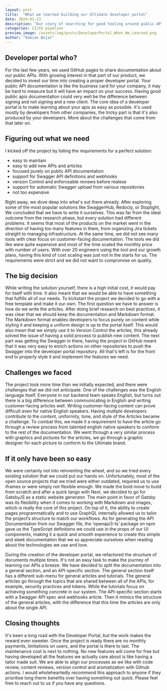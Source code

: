```yaml
---
layout: post
title:  "What we learned building our Ultimate developer portal"
date: 2024-01-23
description: "Our story of searching for good tooling around public APIs documentation, and deciding to write it ourselves."
categories: CI/CD pipeline
preview_image: /assets/img/posts/DeveloperPortal_What_We_Learned.png
author: "Damian Bojar"
---
```


## Developer portal who?

For the last few years, we used GitHub pages to share documentation about our public APIs. With growing interest in that part of our product, we decided to invest our time into creating a proper developer portal. Your public API documentation is like the business card for your company, it may be hard to measure but it will have an impact on your success. Having good public apis documentation could very well be the difference between signing and not signing and a new client. The core idea of a developer portal is to make learning about your apis as easy as possible. It's used mostly by developers from other companies, the tricky part is that it's also produced by your developers. More about the challenges that come from that later on.

## Figuring out what we need

I kicked off the project by listing the requirements for a perfect solution:
- easy to maintain
- easy to add new APIs and articles
- focused purely on public API documentation
- support for Swagger API definitions and webhooks
- version Control and enforceable reviews before realese
- support for automatic Swagger upload from various repositories
- not too expensive

Right away, we dove deep into what's out there already. After exploring some of the most popular solutions like SwaggerHub, Redocly, or Stoplight, We concluded that we have to write it ourselves. This was far from the ideal outcome from the research phase, but every solution had different problems. It seems that most of the products on the market went in the direction of having too many features in them, from organizing Jira tickets straight to managing infrastructure. At the same time, we did not see many tools with clear focus on customer-facing documentation. The tools we did like were quite expensive and most of the time scaled the monthly price with number of users. With over 20 engineers using the tool and our growth plans, having this kind of cost scaling was just not in the starts for us. The requirements were strict and we did not want to compromise on quality.


## The big decision

While writing the solution yourself, there is a high initial cost, it would pay for itself with time. It also meant that we would be able to have something that fulfills all of our needs. To kickstart the project we decided to go with a free template and make it our own. The first question we have to answer is how do we write the articles. After doing brief research on best practices, it was clear that we should keep the documentation and Markdown format. The Markdown format enables developers to focus purely on content while styling it and keeping a uniform design is up to the portal itself. This would also mean that we simply use it to Version Control the articles, this already solved the issue of having a solid process to publish new content. The next part was getting the Swagger in there, having the project in GitHub meant that it was very easy to enrich actions on other repositories to push the Swagger into the developer portal repository. All that's left is for the front end to properly style it and implement the features we need.

## Challenges we faced

The project took more time than we initially expected, and there were challenges that we did not anticipate. One of the challenges was the English language itself. Everyone in our backend team speaks English, but turns out there is a big difference between communicating in English and writing customer-facing articles well. Writing customer-facing content can prove difficult even for native English speakers. Having multiple developers contribute to the content, uniformity, tone, and style of the Articles became a challenge. To combat this, we made it a requirement to have the article go through a review process from talented english native speakers to conform to the rest of the documentation. We went through a very similar process with graphics and pictures for the articles, we go through a graphic designer for each picture to conform to the Ultimate brand.

## If it only have been so easy

We were certainly not into reinventing the wheel, and so we tried every existing solution that we could put our hands on. Unfortunately, most of the open source projects that we tried were either outdated, required us to use iframes or were simply not flexible enough. We made the bold move to build from scratch and after a quick tango with Next, we decided to go for GatsbyJS as a static website generator. The main point in favor of Gatsby was its flexibility when it comes to working with Markdown and images, which is really the core of this project. On top of it, the ability to create pages programmatically and to use GraphQL internally allowed us to tailor the project’s structure to match our workflows. As for generating the API Documentation from our Swagger file, the ‘openapi3-ts’ package on npm gave us the TypeScript definitions we could use in the props of our UI components, making it a quick and smooth experience to create this simple and sleek documentation that we so appreciate ourselves when reading about the technologies we use and love.

During the creation of the developer portal, we refactored the structure of documents multiple times. It's not an easy task to make the journey of learning our APIs a breeze. We have decided to split the documentation into a general section, and an API-specific section. The general section itself has
a different sub-menu for general articles and tutorials. The general articles go through the topics that are shared between all of the APIs, for example, security practices and tokens. While the tutorials focus on achieving something concrete in our system. The API-specific section starts with a Swagger API spec and webhooks article. Then it mimics the structure of the general articles, with the difference that this time the articles are only about the single API.

## Closing thoughts

It's been a long road with the Developer Portal, but the work makes the reward even sweeter. Once the project is ready there are no monthly payments, limitations on users, and the portal is there to last. The maintenance cost is next to nothing. No new features will come for free but having developed all the features we actually care about is like having a tailor made suit. We are able to align our processes as we like with code review, content reviews, version control and aromatization with Github actions. I would wholeheartedly recommend this approach to anyone if they prioritise long therm benefits over having something out quick. Please feel free to reach out to us if you have any questions. 





